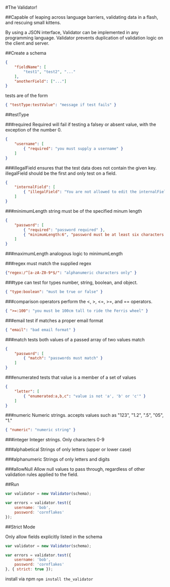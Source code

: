 #The Validator!

##Capable of leaping across language barriers, validating data in a flash, and rescuing small kittens.

By using a JSON interface, Validator can be implemented in any programming language.  Validator prevents duplication of validation logic on the client and server.

##Create a schema

```json
{
    "fieldName": [
        "test1", "test2", "..."
    ],
    "anotherField": ["..."]
}
```

tests are of the form
```json
{ "testType:testValue": "message if test fails" }
```

##testType

###required
Required will fail if testing a falsey or absent value, with the exception of
the number 0.
```json
{
    "username": [
        { "required": "you must supply a username" }
    ]
}
```

###illegalField
ensures that the test data does not contain the given key.  illegalField should
be the first and only test on a field.
```json
{
    "internalField": [
        { "illegalField": "You are not allowed to edit the internalField" }
    ]
}
```

###minimumLength
string must be of the specified minum length
```json
{
    "password": [
        { "required": "password required" },
        { "minimumLength:6", "password must be at least six characters long" }
    ]
}
```

###maximumLength
analogous logic to minimumLength

###regex
must match the supplied regex
```json
{"regex:/^[a-zA-Z0-9*$/": "alphanumeric characters only" }
```

###type
can test for types number, string, boolean, and object.
```json
{ "type:boolean": "must be true or false" }
```

###comparison operators
perform the <, >, <=, >=, and == operators.
```json
{ ">=:100": "you must be 100cm tall to ride the Ferris wheel" }
```

###email
test if matches a proper email format
```json
{ "email": "bad email format" }
```

###match
tests both values of a passed array of two values match
```json
{
    "password": [
        { "match": "passwords must match" }
    ]
}
```

###enumerated
tests that value is a member of a set of values
```json
{
    "letter": [
        { "enumerated:a,b,c": "value is not 'a', 'b' or 'c'" }
    ]
}
```

###numeric
Numeric strings. accepts values such as "123", "1.2", ".5", "05", "1."
```json
{ "numeric": "numeric string" }
```

###integer
Integer strings. Only characters 0-9

###alphabetical
Strings of only letters (upper or lower case)

###alphanumeric
Strings of only letters and digits

###allowNull
Allow null values to pass through, regardless of other validation rules applied
to the field.


##Run

```javascript
var validator = new Validator(schema);

var errors = validator.test({
    username: 'bob',
    password: 'cornflakes'
});
```

##Strict Mode

Only allow fields explicitly listed in the schema
```javascript
var validator = new Validator(schema);

var errors = validator.test({
    username: 'bob',
    password: 'cornflakes'
}, { strict: true });
```


install via npm
`npm install the_validator`
